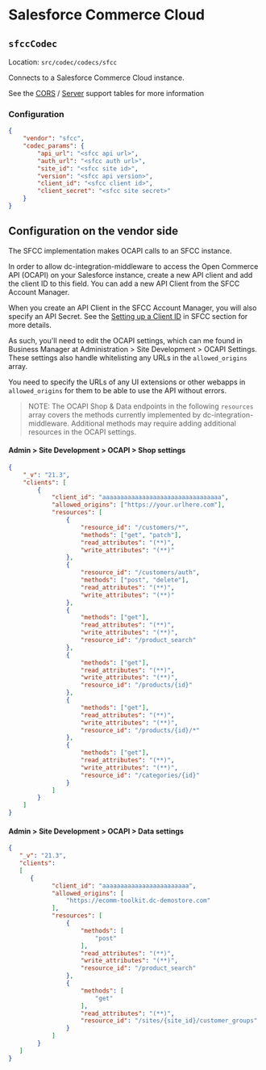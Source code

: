 # Salesforce Commerce Cloud

## `sfccCodec`

Location: `src/codec/codecs/sfcc`

Connects to a Salesforce Commerce Cloud instance.

See the [CORS](../../../README.md#cors-support-table) / [Server](../../../README.md#server-support-table) support tables for more information

### Configuration

```json
{
    "vendor": "sfcc",
    "codec_params": {
        "api_url": "<sfcc api url>",
        "auth_url": "<sfcc auth url>",
        "site_id": "<sfcc site id>",
        "version": "<sfcc api version>",
        "client_id": "<sfcc client id>",
        "client_secret": "<sfcc site secret>"
    }
}
```

## Configuration on the vendor side

The SFCC implementation makes OCAPI calls to an SFCC instance.

In order to allow dc-integration-middleware to access the Open Commerce API (OCAPI) on your Salesforce instance, create a new API client and add the client ID to this field. You can add a new API Client from the SFCC Account Manager.

When you create an API Client in the SFCC Account Manager, you will also specify an API Secret. See the [Setting up a Client ID](https://amplience.com/developers/docs/integrations/commerce/salesforce/setup/#ocapi-set-up) in SFCC section for more details.

As such, you'll need to edit the OCAPI settings, which can me found in Business Manager at Administration > Site Development > OCAPI Settings. These settings also handle whitelisting any URLs in the `allowed_origins` array.

You need to specify the URLs of any UI extensions or other webapps in `allowed_origins` for them to be able to use the API without errors.

> NOTE: The OCAPI Shop & Data endpoints in the following `resources` array covers the methods currently implemented by dc-integration-middleware. Additional methods may require adding additional resources in the OCAPI settings.

#### Admin > Site Development > OCAPI > Shop settings

```json
{
    "_v": "21.3",
    "clients": [
        {
            "client_id": "aaaaaaaaaaaaaaaaaaaaaaaaaaaaaaaaa",
            "allowed_origins": ["https://your.urlhere.com"],
            "resources": [
                {
                    "resource_id": "/customers/*",
                    "methods": ["get", "patch"],
                    "read_attributes": "(**)",
                    "write_attributes": "(**)"
                },
                {
                    "resource_id": "/customers/auth",
                    "methods": ["post", "delete"],
                    "read_attributes": "(**)",
                    "write_attributes": "(**)"
                },
                {
                    "methods": ["get"],
                    "read_attributes": "(**)",
                    "write_attributes": "(**)",
                    "resource_id": "/product_search"
                },
                {
                    "methods": ["get"],
                    "read_attributes": "(**)",
                    "write_attributes": "(**)",
                    "resource_id": "/products/{id}"
                },
                {
                    "methods": ["get"],
                    "read_attributes": "(**)",
                    "write_attributes": "(**)",
                    "resource_id": "/products/{id}/*"
                },
                {
                    "methods": ["get"],
                    "read_attributes": "(**)",
                    "write_attributes": "(**)",
                    "resource_id": "/categories/{id}"
                }
            ]
        }
    ]
}
```

#### Admin > Site Development > OCAPI > Data settings

```json
{
   "_v": "21.3",
   "clients":
   [
      {
            "client_id": "aaaaaaaaaaaaaaaaaaaaaaaa",
            "allowed_origins": [
                "https://ecomm-toolkit.dc-demostore.com"
            ],
            "resources": [
                {
                    "methods": [
                        "post"
                    ],
                    "read_attributes": "(**)",
                    "write_attributes": "(**)",
                    "resource_id": "/product_search"
                },
                {
                    "methods": [
                        "get"
                    ],
                    "read_attributes": "(**)",
                    "resource_id": "/sites/{site_id}/customer_groups"
                }
            ]
        }
   ]
}
```
